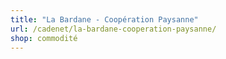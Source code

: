 ```yaml
---
title: "La Bardane - Coopération Paysanne"
url: /cadenet/la-bardane-cooperation-paysanne/
shop: commodité
---
```

